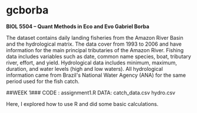 # gcborba

**BIOL 5504 – Quant Methods in Eco and Evo
Gabriel Borba**

  The dataset contains daily landing fisheries from the Amazon River Basin and the hydrological matrix. The data cover from 1993 to 2006 and have information for the main principal tributaries of the Amazon River. Fishing data includes variables such as date, common name species, boat, tributary river, effort, and yield. Hydrological data includes minimum, maximum, duration, and water levels (high and low waters). All hydrological information came from Brazil's National Water Agency (ANA) for the same period used for the fish catch. 

##WEEK 1###
CODE : assignment1.R
DATA: catch_data.csv
      hydro.csv

Here, I explored how to use R and did some basic calculations.
